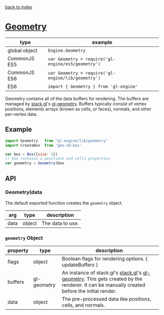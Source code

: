 [back to index](./)
# [Geometry](https://github.com/gl-engine/gl-engine/tree/master/lib/geometry)

| type          | example |
| ------------- | --------------------------------------------- |
| global object | `Engine.Geometry`                               |
| CommonJS ES5  | `var Geometry = require('gl-engine/es5/geometry')` |
| CommonJS ES6  | `var Geometry = require('gl-engine/lib/geometry')` |
| ES6           | `import { Geometry } from 'gl-engine'`             |

Geometry contains all of the data buffers for rendering. The buffers are managed by [stack.gl](http://stack.gl)'s [gl-geometry](http://stack.gl/packages/#hughsk/gl-geometry). Buffers typically consist of vertex positions, elements arrays (known as cells, or faces), normals, and other per-vertex data.

## Example

```js
import Geometry   from "gl-engine/lib/geometry"
import CreateBox  from 'geo-3d-box'

var box = Box({size: 5})
// box contains a positions and cells properties
var geometry = Geometry(box
```

## API

### Geometry(data

The default exported function creates the `geometry` object. 

| arg  | type   | description |
| -----| ------ | ----------- |
| data | object | The data to use. |


### `geometry` Object

| property     | type        | description |
| ------------ | ----------- | ----------- |
| flags        | object      | Boolean flags for rendering options. { updateBuffers } |
| buffers      | gl-geometry | An instance of stack.gl's [stack.gl](http://stack.gl)'s [gl-geometry](http://stack.gl/packages/#hughsk/gl-geometry). This gets created by the renderer. It can be manually created before the initial render. |
| data         | object      | The pre-processed data like positions, cells, and normals. |